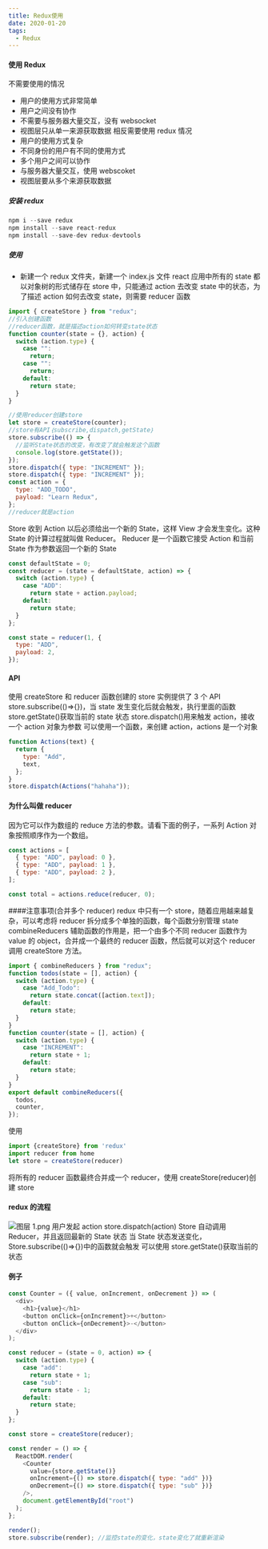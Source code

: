 ```yaml
---
title: Redux使用
date: 2020-01-20
tags:
  - Redux
---
```


#### 使用 Redux

不需要使用的情况

- 用户的使用方式非常简单
- 用户之间没有协作
- 不需要与服务器大量交互，没有 websocket
- 视图层只从单一来源获取数据
  相反需要使用 redux 情况
- 用户的使用方式复杂
- 不同身份的用户有不同的使用方式
- 多个用户之间可以协作
- 与服务器大量交互，使用 webscoket
- 视图层要从多个来源获取数据

##### 安装 redux

```javascript
npm i --save redux
npm install --save react-redux
npm install --save-dev redux-devtools
```

##### 使用

- 新建一个 redux 文件夹，新建一个 index.js 文件
  react 应用中所有的 state 都以对象树的形式储存在 store 中，只能通过 action 去改变 state 中的状态，为了描述 action 如何去改变 state，则需要 reducer 函数

```javascript
import { createStore } from "redux";
//引入创建函数
//reducer函数，就是描述action如何转变state状态
function counter(state = {}, action) {
  switch (action.type) {
    case "":
      return;
    case "":
      return;
    default:
      return state;
  }
}

//使用reducer创建store
let store = createStore(counter);
//store有API｛subscribe,dispatch,getState｝
store.subscribe(() => {
  //监听State状态的改变，有改变了就会触发这个函数
  console.log(store.getState());
});
store.dispatch({ type: "INCREMENT" });
store.dispatch({ type: "INCREMENT" });
const action = {
  type: "ADD_TODO",
  payload: "Learn Redux",
};
//reducer就是action
```

Store 收到 Action 以后必须给出一个新的 State，这样 View 才会发生变化。这种 State 的计算过程就叫做 Reducer。
Reducer 是一个函数它接受 Action 和当前 State 作为参数返回一个新的 State

```javascript
const defaultState = 0;
const reducer = (state = defaultState, action) => {
  switch (action.type) {
    case "ADD":
      return state + action.payload;
    default:
      return state;
  }
};

const state = reducer(1, {
  type: "ADD",
  payload: 2,
});
```

#### API

使用 createStore 和 reducer 函数创建的 store 实例提供了 3 个 API
store.subscribe(()=>{})，当 state 发生变化后就会触发，执行里面的函数
store.getState()获取当前的 state 状态
store.dispatch()用来触发 action，接收一个 action 对象为参数
可以使用一个函数，来创建 action，actions 是一个对象

```javascript
function Actions(text) {
  return {
    type: "Add",
    text,
  };
}
store.dispatch(Actions("hahaha"));
```

#### 为什么叫做 reducer

因为它可以作为数组的 reduce 方法的参数。请看下面的例子，一系列 Action 对象按照顺序作为一个数组。

```javascript
const actions = [
  { type: "ADD", payload: 0 },
  { type: "ADD", payload: 1 },
  { type: "ADD", payload: 2 },
];

const total = actions.reduce(reducer, 0);
```

####注意事项(合并多个 reducer)
redux 中只有一个 store，随着应用越来越复杂，可以考虑将 reducer 拆分成多个单独的函数，每个函数分别管理 state
combineReducers 辅助函数的作用是，把一个由多个不同 reducer 函数作为 value 的 object，合并成一个最终的 reducer 函数，然后就可以对这个 reducer 调用 createStore 方法。

```javascript
import { combineReducers } from "redux";
function todos(state = [], action) {
  switch (action.type) {
    case "Add_Todo":
      return state.concat([action.text]);
    default:
      return state;
  }
}
function counter(state = [], action) {
  switch (action.type) {
    case "INCREMENT":
      return state + 1;
    default:
      return state;
  }
}
export default combineReducers({
  todos,
  counter,
});
```

使用

```javascript
import {createStore} from 'redux'
import reducer from home
let store = createStore(reducer)
```

将所有的 reducer 函数最终合并成一个 reducer，使用 createStore(reducer)创建 store

#### redux 的流程

![图层 1.png](https://i.loli.net/2020/01/06/ngxZeC9SQ8ViGFr.png)
用户发起 action store.dispatch(action)
Store 自动调用 Reducer，并且返回最新的 State 状态
当 State 状态发送变化，Store.subscribe(()=>{})中的函数就会触发
可以使用 store.getState()获取当前的状态

#### 例子

```javascript
const Counter = ({ value, onIncrement, onDecrement }) => (
  <div>
    <h1>{value}</h1>
    <button onClick={onIncrement}>+</button>
    <button onClick={onDecrement}>-</button>
  </div>
);

const reducer = (state = 0, action) => {
  switch (action.type) {
    case "add":
      return state + 1;
    case "sub":
      return state - 1;
    default:
      return state;
  }
};

const store = createStore(reducer);

const render = () => {
  ReactDOM.render(
    <Counter
      value={store.getState()}
      onIncrement={() => store.dispatch({ type: "add" })}
      onDecrement={() => store.dispatch({ type: "sub" })}
    />,
    document.getElementById("root")
  );
};

render();
store.subscribe(render); //监控state的变化，state变化了就重新渲染
```
